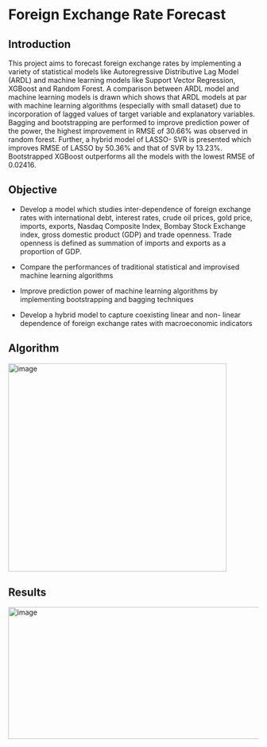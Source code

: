 # Foreign Exchange Rate Forecast

## Introduction
This project aims to forecast foreign exchange rates by implementing a variety of statistical models like Autoregressive Distributive Lag Model (ARDL) and machine learning models like Support Vector Regression, XGBoost and Random Forest. A comparison between ARDL model and machine learning models is drawn which shows that ARDL models at par with machine learning algorithms (especially with 
small dataset) due to incorporation of lagged values of target variable and explanatory variables. Bagging and bootstrapping are performed to improve prediction power of the power, the 
highest improvement in RMSE of 30.66% was observed in random forest. Further, a hybrid model of LASSO- SVR is presented which improves RMSE of LASSO by 50.36% and that of SVR by 13.23%. Bootstrapped XGBoost outperforms all the models with the lowest RMSE of 0.02416.

## Objective
- Develop a model which studies inter-dependence of foreign exchange rates with international debt, interest rates, crude oil prices, gold price, imports, exports, Nasdaq Composite Index, Bombay Stock Exchange index, gross domestic product (GDP) and trade openness. Trade openness is defined as summation of imports and exports as a proportion of GDP. 

- Compare the performances of traditional statistical and improvised machine learning algorithms 

- Improve prediction power of machine learning algorithms by implementing bootstrapping and bagging techniques 

- Develop a hybrid model to capture coexisting linear and non- linear dependence of foreign exchange rates with macroeconomic indicators

## Algorithm

<img width="439" height="418" alt="image" src="https://github.com/user-attachments/assets/adc93a51-628d-434a-900b-487037d0b8fa" />

## Results

<img width="583" height="265" alt="image" src="https://github.com/user-attachments/assets/d7a66d3f-efe0-42e7-9ca1-b7caf035fd6e" />

